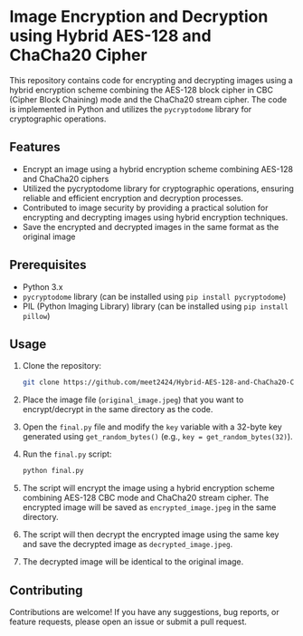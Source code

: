 # Image Encryption and Decryption using Hybrid AES-128 and ChaCha20 Cipher

This repository contains code for encrypting and decrypting images using a hybrid encryption scheme combining the AES-128 block cipher in CBC (Cipher Block Chaining) mode and the ChaCha20 stream cipher. The code is implemented in Python and utilizes the `pycryptodome` library for cryptographic operations.

## Features

- Encrypt an image using a hybrid encryption scheme combining AES-128 and ChaCha20 ciphers
- Utilized the pycryptodome library for cryptographic operations, ensuring reliable and efficient encryption and decryption processes.
- Contributed to image security by providing a practical solution for encrypting and decrypting images using hybrid encryption techniques.
- Save the encrypted and decrypted images in the same format as the original image

## Prerequisites

- Python 3.x
- `pycryptodome` library (can be installed using `pip install pycryptodome`)
- PIL (Python Imaging Library) library (can be installed using `pip install pillow`)

## Usage

1. Clone the repository:

   ```bash
   git clone https://github.com/meet2424/Hybrid-AES-128-and-ChaCha20-Cipher/ 
   ```

2. Place the image file (`original_image.jpeg`) that you want to encrypt/decrypt in the same directory as the code.

3. Open the `final.py` file and modify the `key` variable with a 32-byte key generated using `get_random_bytes()` (e.g., `key = get_random_bytes(32)`).

4. Run the `final.py` script:

   ```bash
   python final.py
   ```

5. The script will encrypt the image using a hybrid encryption scheme combining AES-128 CBC mode and ChaCha20 stream cipher. The encrypted image will be saved as `encrypted_image.jpeg` in the same directory.

6. The script will then decrypt the encrypted image using the same key and save the decrypted image as `decrypted_image.jpeg`.

7. The decrypted image will be identical to the original image.

## Contributing

Contributions are welcome! If you have any suggestions, bug reports, or feature requests, please open an issue or submit a pull request.
 
